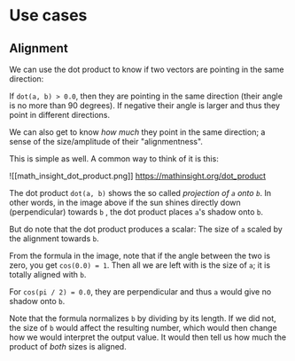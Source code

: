 # Use cases

## Alignment

We can use the dot product to know if two vectors are pointing in the same direction:

If `dot(a, b) > 0.0`, then they are pointing in the same direction (their angle is no more than 90 degrees).
If negative their angle is larger and thus they point in different directions.

We can also get to know _how much_ they point in the same direction; a sense of the size/amplitude of their "alignmentness".

This is simple as well. A common way to think of it is this:


![[math_insight_dot_product.png]]
https://mathinsight.org/dot_product

The dot product `dot(a, b)` shows the so called _projection of  `a` onto `b`_.
In other words, in the image above if the sun shines directly down (perpendicular) towards `b` , the dot product places `a`'s shadow onto `b`.

But do note that the dot product produces a scalar: The size of `a` scaled by the alignment towards `b`.

From the formula in the image, note that if the angle between the two is zero, you get `cos(0.0) = 1`. Then all we are left with is the size of `a`; it is totally aligned with `b`.

For `cos(pi / 2) = 0.0`, they are perpendicular and thus `a` would give no shadow onto `b`.

Note that the formula normalizes `b` by dividing by its length.
If we did not, the size of `b` would affect the resulting number, which would then change how we would interpret the output value. 
It would then tell us how much the product of _both_ sizes is aligned.